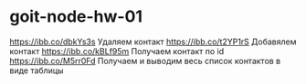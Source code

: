 # goit-node-hw-01

https://ibb.co/dbkYs3s Удаляем контакт
https://ibb.co/t2YP1rS Добавялем контакт
https://ibb.co/kBLf95m Получаем контакт по id
https://ibb.co/M5rr0Fd Получаем и выводим весь список контактов в виде таблицы
